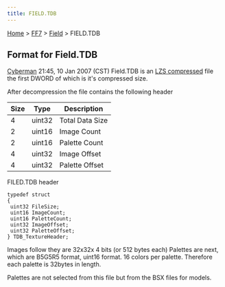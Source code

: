 ```yaml
---
title: FIELD.TDB
---
```


[Home](../../Main%20Page.md) > [FF7](../../FF7.md) > [Field](../Field.md) > FIELD.TDB

## Format for Field.TDB

[Cyberman][] 21:45, 10 Jan 2007 (CST) Field.TDB is an [LZS compressed][]
file the first DWORD of which is it's compressed size.

After decompression the file contains the following header

| Size | Type   | Description     |
|------|--------|-----------------|
| 4    | uint32 | Total Data Size |
| 2    | uint16 | Image Count     |
| 2    | uint16 | Palette Count   |
| 4    | uint32 | Image Offset    |
| 4    | uint32 | Palette Offset  |

FILED.TDB header

`typedef struct`  
`{`  
` uint32 FileSize;`  
` uint16 ImageCount;`  
` uint16 PaletteCount;`  
` uint32 ImageOffset;`  
` uint32 PaletteOffset;`  
`} TDB_TextureHeader;`

Images follow they are 32x32x 4 bits (or 512 bytes each) Palettes are
next, which are B5G5R5 format, uint16 format. 16 colors per palette.
Therefore each palette is 32bytes in length.

Palettes are not selected from this file but from the BSX files for
models.

  [Cyberman]: ../../User:Cyberman.md "wikilink"
  [LZS compressed]: ../LZS%20format.md "wikilink"
